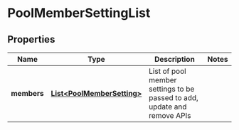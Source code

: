 # PoolMemberSettingList

## Properties
Name | Type | Description | Notes
------------ | ------------- | ------------- | -------------
**members** | [**List&lt;PoolMemberSetting&gt;**](PoolMemberSetting.md) | List of pool member settings to be passed to add, update and remove APIs  | 
